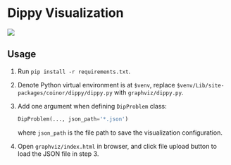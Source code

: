# Dippy Visualization

![](https://shields.io/badge/dependencies-Python_3.7-blue)

## Usage

1.   Run `pip install -r requirements.txt`.

2.   Denote Python virtual environment is at `$venv`, replace `$venv/Lib/site-packages/coinor/dippy/dippy.py` with `graphviz/dippy.py`.

3.   Add one argument when defining `DipProblem` class:
     ```python
     DipProblem(..., json_path='*.json')
     ```

     where `json_path` is the file path to save the visualization configuration.

4.   Open `graphviz/index.html` in browser, and click file upload button to load the JSON file in step 3.
